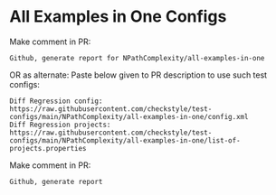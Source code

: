 # All Examples in One Configs
Make comment in PR:
```
Github, generate report for NPathComplexity/all-examples-in-one
```
OR as alternate:
Paste below given to PR description to use such test configs:
```
Diff Regression config: https://raw.githubusercontent.com/checkstyle/test-configs/main/NPathComplexity/all-examples-in-one/config.xml
Diff Regression projects: https://raw.githubusercontent.com/checkstyle/test-configs/main/NPathComplexity/all-examples-in-one/list-of-projects.properties
```
Make comment in PR:
```
Github, generate report
```
